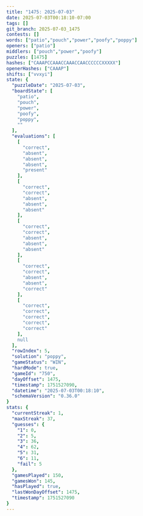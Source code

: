 ```yaml
---
title: "1475: 2025-07-03"
date: 2025-07-03T00:18:10-07:00
tags: []
git_branch: 2025-07-03_1475
contests: []
words: ["patio","pouch","power","poofy","poppy"]
openers: ["patio"]
middlers: ["pouch","power","poofy"]
puzzles: [1475]
hashes: ["CAAAPCCAAACCAAACCAACCCCCCXXXXX"]
openerHashes: ["CAAAP"]
shifts: ["vvxyi"]
state: {
  "puzzleDate": "2025-07-03",
  "boardState": [
    "patio",
    "pouch",
    "power",
    "poofy",
    "poppy",
    ""
  ],
  "evaluations": [
    [
      "correct",
      "absent",
      "absent",
      "absent",
      "present"
    ],
    [
      "correct",
      "correct",
      "absent",
      "absent",
      "absent"
    ],
    [
      "correct",
      "correct",
      "absent",
      "absent",
      "absent"
    ],
    [
      "correct",
      "correct",
      "absent",
      "absent",
      "correct"
    ],
    [
      "correct",
      "correct",
      "correct",
      "correct",
      "correct"
    ],
    null
  ],
  "rowIndex": 5,
  "solution": "poppy",
  "gameStatus": "WIN",
  "hardMode": true,
  "gameId": "750",
  "dayOffset": 1475,
  "timestamp": 1751527090,
  "datetime": "2025-07-03T00:18:10",
  "schemaVersion": "0.36.0"
}
stats: {
  "currentStreak": 1,
  "maxStreak": 37,
  "guesses": {
    "1": 0,
    "2": 5,
    "3": 36,
    "4": 62,
    "5": 31,
    "6": 11,
    "fail": 5
  },
  "gamesPlayed": 150,
  "gamesWon": 145,
  "hasPlayed": true,
  "lastWonDayOffset": 1475,
  "timestamp": 1751527090
}
---
```

<!-- more -->
